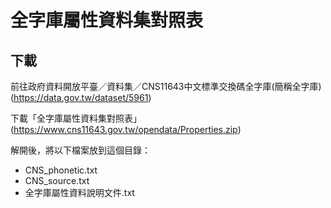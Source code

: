 # 全字庫屬性資料集對照表

## 下載

前往政府資料開放平臺／資料集／CNS11643中文標準交換碼全字庫(簡稱全字庫) (https://data.gov.tw/dataset/5961)

下載「全字庫屬性資料集對照表」 (https://www.cns11643.gov.tw/opendata/Properties.zip)

解開後，將以下檔案放到這個目錄：

- CNS_phonetic.txt
- CNS_source.txt
- 全字庫屬性資料說明文件.txt
